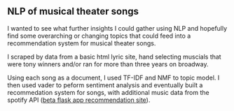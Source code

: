 ## NLP of musical theater songs

I wanted to see what further insights I could gather using NLP and hopefully find some overarching or changing topics that could feed into a recommendation system for musical theater songs. 

I scraped by data from a basic html lyric site, hand selecting muscials that were tony winners and/or ran for more than three years on broadway.

Using each song as a document, I used TF-IDF and NMF to topic model. I then used vader to peform sentiment analysis and eventually built a recommedation system for songs, with additional music data from the spotify API ([beta flask app recommendation site](/musical_recommender.py)).




